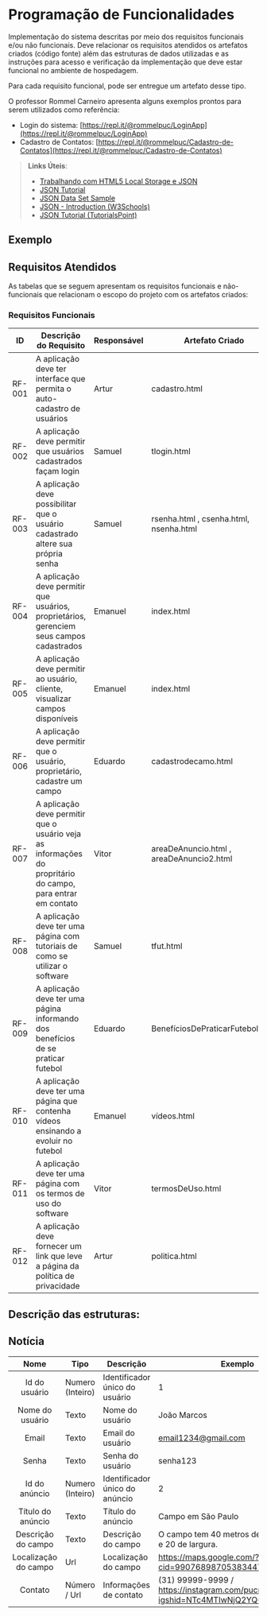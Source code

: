 # Programação de Funcionalidades

Implementação do sistema descritas por meio dos requisitos funcionais e/ou não funcionais. Deve relacionar os requisitos atendidos os artefatos criados (código fonte) além das estruturas de dados utilizadas e as instruções para acesso e verificação da implementação que deve estar funcional no ambiente de hospedagem.

Para cada requisito funcional, pode ser entregue um artefato desse tipo.

O professor Rommel Carneiro apresenta alguns exemplos prontos para serem utilizados como referência:
- Login do sistema: [https://repl.it/@rommelpuc/LoginApp](https://repl.it/@rommelpuc/LoginApp) 
- Cadastro de Contatos: [https://repl.it/@rommelpuc/Cadastro-de-Contatos](https://repl.it/@rommelpuc/Cadastro-de-Contatos)


> **Links Úteis**:
>
> - [Trabalhando com HTML5 Local Storage e JSON](https://www.devmedia.com.br/trabalhando-com-html5-local-storage-e-json/29045)
> - [JSON Tutorial](https://www.w3resource.com/JSON)
> - [JSON Data Set Sample](https://opensource.adobe.com/Spry/samples/data_region/JSONDataSetSample.html)
> - [JSON - Introduction (W3Schools)](https://www.w3schools.com/js/js_json_intro.asp)
> - [JSON Tutorial (TutorialsPoint)](https://www.tutorialspoint.com/json/index.htm)

## Exemplo

## Requisitos Atendidos

As tabelas que se seguem apresentam os requisitos funcionais e não-funcionais que relacionam o escopo do projeto com os artefatos criados:

### Requisitos Funcionais

|ID    | Descrição do Requisito  | Responsável | Artefato Criado |
|------|-----------------------------------------|----| ----|
|RF-001| A aplicação deve ter interface que permita o auto-cadastro de usuários | Artur  | cadastro.html |
|RF-002| A aplicação deve permitir que usuários cadastrados façam login | Samuel  | tlogin.html |
|RF-003| A aplicação deve possibilitar que o usuário cadastrado altere sua própria senha | Samuel | rsenha.html , csenha.html, nsenha.html |
|RF-004| A aplicação deve permitir que usuários, proprietários, gerenciem seus campos cadastrados | Emanuel |index.html |
|RF-005| A aplicação deve permitir ao usuário, cliente, visualizar campos disponíveis | Emanuel | index.html |
|RF-006| A aplicação deve permitir que o usuário, proprietário, cadastre um campo | Eduardo | cadastrodecamo.html|
|RF-007| A aplicação deve permitir que o usuário veja as informações do propritário do campo, para entrar em contato | Vitor | areaDeAnuncio.html , areaDeAnuncio2.html |
|RF-008| A aplicação deve ter uma página com tutoriais de como se utilizar o software | Samuel | tfut.html |
|RF-009| A aplicação deve ter uma página informando dos benefícios de se praticar futebol| Eduardo | BenefíciosDePraticarFutebol.html |
|RF-010| A aplicação deve ter uma página que contenha vídeos ensinando a evoluir no futebol | Emanuel | vídeos.html |
|RF-011| A aplicação deve ter uma página com os termos de uso do software  | Vitor | termosDeUso.html |
|RF-012| A aplicação deve fornecer um link que leve a página da política de privacidade | Artur | politica.html | 

## Descrição das estruturas:

## Notícia
|  **Nome**      | **Tipo**          | **Descrição**                             | **Exemplo**                                    |
|:--------------:|-------------------|-------------------------------------------|------------------------------------------------|
| Id do usuário            | Numero (Inteiro)  | Identificador único do usuário            |  1      |
| Nome do usuário         | Texto             | Nome do usuário                         | João Marcos      |
| Email       | Texto             | Email do usuário                      | email1234@gmail.com            |
| Senha | Texto  | Senha do usuário | senha123            | 
| Id do anúncio | Numero (Inteiro)  |Identificador único do anúncio    | 2           | 
| Título do anúncio | Texto  | Título do anúncio | Campo em São Paulo            | 
| Descrição do campo | Texto  | Descrição do campo | O campo tem 40 metros de comprimento e 20 de largura.    | 
|Localização do campo | Url  | Localização do campo |    https://maps.google.com/?cid=9907689870538344704&entry=gps        | 
| Contato | Número / Url | Informações de contato | (31) 99999-9999  / https://instagram.com/pucminas.virtual?igshid=NTc4MTIwNjQ2YQ==           | 



